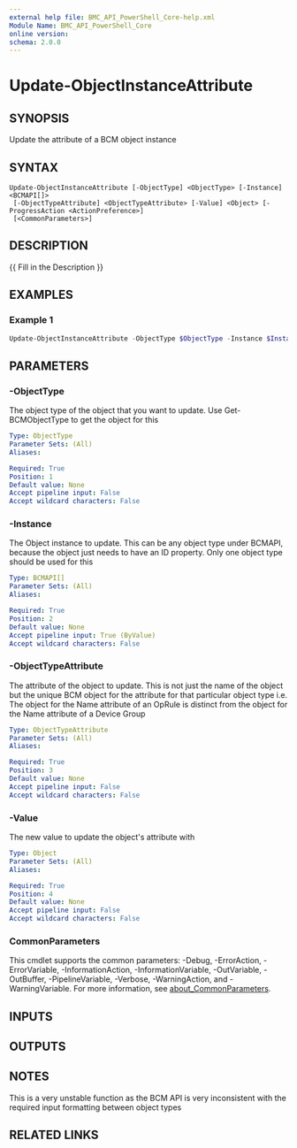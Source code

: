```yaml
---
external help file: BMC_API_PowerShell_Core-help.xml
Module Name: BMC_API_PowerShell_Core
online version:
schema: 2.0.0
---
```


# Update-ObjectInstanceAttribute

## SYNOPSIS

Update the attribute of a BCM object instance

## SYNTAX

```text
Update-ObjectInstanceAttribute [-ObjectType] <ObjectType> [-Instance] <BCMAPI[]>
 [-ObjectTypeAttribute] <ObjectTypeAttribute> [-Value] <Object> [-ProgressAction <ActionPreference>]
 [<CommonParameters>]
```

## DESCRIPTION

{{ Fill in the Description }}

## EXAMPLES

### Example 1

```PowerShell
Update-ObjectInstanceAttribute -ObjectType $ObjectType -Instance $Instance -ObjectTypeAttribute $ObjectTypeAttribute -Value $Value
```

## PARAMETERS

### -ObjectType

The object type of the object that you want to update.
Use Get-BCMObjectType to get the object for this

```yaml
Type: ObjectType
Parameter Sets: (All)
Aliases:

Required: True
Position: 1
Default value: None
Accept pipeline input: False
Accept wildcard characters: False
```

### -Instance

The Object instance to update.
This can be any object type under BCMAPI, because the object just needs to have an ID property.
Only one object type should be used for this

```yaml
Type: BCMAPI[]
Parameter Sets: (All)
Aliases:

Required: True
Position: 2
Default value: None
Accept pipeline input: True (ByValue)
Accept wildcard characters: False
```

### -ObjectTypeAttribute

The attribute of the object to update.
This is not just the name of the object but the unique BCM object for the attribute for that particular object type
i.e.
The object for the Name attribute of an OpRule is distinct from the object for the Name attribute of a Device Group

```yaml
Type: ObjectTypeAttribute
Parameter Sets: (All)
Aliases:

Required: True
Position: 3
Default value: None
Accept pipeline input: False
Accept wildcard characters: False
```

### -Value

The new value to update the object's attribute with

```yaml
Type: Object
Parameter Sets: (All)
Aliases:

Required: True
Position: 4
Default value: None
Accept pipeline input: False
Accept wildcard characters: False
```

### CommonParameters

This cmdlet supports the common parameters: -Debug, -ErrorAction, -ErrorVariable, -InformationAction, -InformationVariable, -OutVariable, -OutBuffer, -PipelineVariable, -Verbose, -WarningAction, and -WarningVariable. For more information, see [about_CommonParameters](http://go.microsoft.com/fwlink/?LinkID=113216).

## INPUTS

## OUTPUTS

## NOTES

This is a very unstable function as the BCM API is very inconsistent with the required input formatting between object types

## RELATED LINKS
